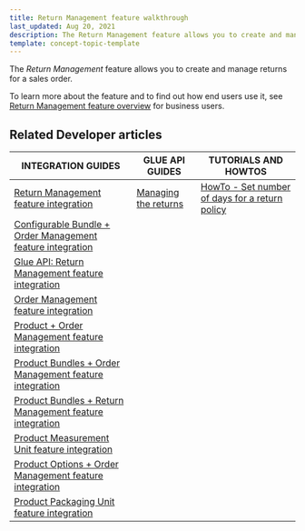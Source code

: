 ```yaml
---
title: Return Management feature walkthrough
last_updated: Aug 20, 2021
description: The Return Management feature allows you to create and manage returns for a sales order.
template: concept-topic-template
---
```


The _Return Management_ feature allows you to create and manage returns for a sales order.


To learn more about the feature and to find out how end users use it, see [Return Management feature overview](/docs/scos/user/features/{{page.version}}/return-management-feature-overview/return-management-feature-overview.html) for business users.


## Related Developer articles

| INTEGRATION GUIDES  | GLUE API GUIDES | TUTORIALS AND HOWTOS |
|---|---|---|
| [Return Management feature integration](/docs/scos/dev/feature-integration-guides/{{page.version}}/return-management-feature-integration.html) | [Managing the returns](/docs/marketplace/dev/glue-api-guides/{{page.version}}/managing-the-returns.html) | [HowTo - Set number of days for a return policy](/docs/scos/dev/tutorials-and-howtos/howtos/feature-howtos/howto-set-number-of-days-for-a-return-policy.html) |
| [Configurable Bundle + Order Management feature integration](/docs/scos/dev/feature-integration-guides/{{page.version}}/configurable-bundle-order-management-feature-integration.html) |  |  |
| [Glue API: Return Management feature integration](/docs/scos/dev/feature-integration-guides/{{page.version}}/glue-api/glue-api-return-management-feature-integration.html) |  |  |
| [Order Management feature integration](/docs/scos/dev/feature-integration-guides/{{page.version}}/order-management-feature-integration.html) |  |  |
| [Product + Order Management feature integration](/docs/scos/dev/feature-integration-guides/{{page.version}}/product-order-management-feature-integration.html) |  |  |
| [Product Bundles + Order Management feature integration](/docs/scos/dev/feature-integration-guides/{{page.version}}/product-bundles-order-management-feature-integration.html) |  |  |
| [Product Bundles + Return Management feature integration](/docs/scos/dev/feature-integration-guides/{{page.version}}/product-bundles-return-management-feature-integration.html) |  |  |
| [Product Measurement Unit feature integration](/docs/scos/dev/feature-integration-guides/{{page.version}}/product-measurement-unit-feature-integration.html) |  |  |
| [Product Options + Order Management feature integration](/docs/scos/dev/feature-integration-guides/{{page.version}}/product-options-order-management-feature-integration.html) |  |  |
| [Product Packaging Unit feature integration](/docs/scos/dev/feature-integration-guides/{{page.version}}/packaging-units-feature-integration.html) |  |  |
